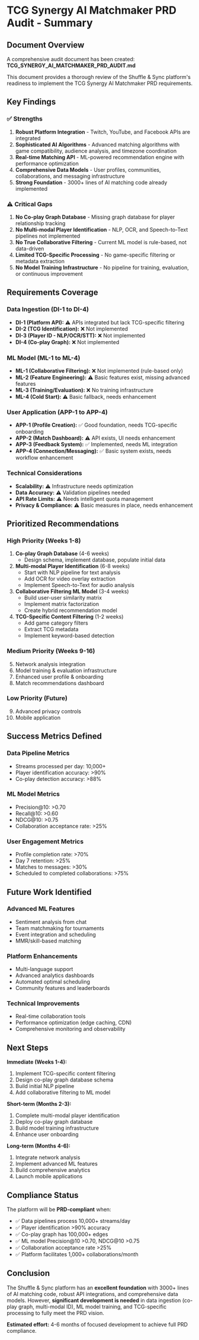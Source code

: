 # TCG Synergy AI Matchmaker PRD Audit - Summary

## Document Overview

A comprehensive audit document has been created: **TCG_SYNERGY_AI_MATCHMAKER_PRD_AUDIT.md**

This document provides a thorough review of the Shuffle & Sync platform's readiness to implement the TCG Synergy AI Matchmaker PRD requirements.

## Key Findings

### ✅ Strengths

1. **Robust Platform Integration** - Twitch, YouTube, and Facebook APIs are integrated
2. **Sophisticated AI Algorithms** - Advanced matching algorithms with game compatibility, audience analysis, and timezone coordination
3. **Real-time Matching API** - ML-powered recommendation engine with performance optimization
4. **Comprehensive Data Models** - User profiles, communities, collaborations, and messaging infrastructure
5. **Strong Foundation** - 3000+ lines of AI matching code already implemented

### ⚠️ Critical Gaps

1. **No Co-play Graph Database** - Missing graph database for player relationship tracking
2. **No Multi-modal Player Identification** - NLP, OCR, and Speech-to-Text pipelines not implemented
3. **No True Collaborative Filtering** - Current ML model is rule-based, not data-driven
4. **Limited TCG-Specific Processing** - No game-specific filtering or metadata extraction
5. **No Model Training Infrastructure** - No pipeline for training, evaluation, or continuous improvement

## Requirements Coverage

### Data Ingestion (DI-1 to DI-4)

- **DI-1 (Platform API):** ⚠️ APIs integrated but lack TCG-specific filtering
- **DI-2 (TCG Identification):** ❌ Not implemented
- **DI-3 (Player ID - NLP/OCR/STT):** ❌ Not implemented
- **DI-4 (Co-play Graph):** ❌ Not implemented

### ML Model (ML-1 to ML-4)

- **ML-1 (Collaborative Filtering):** ❌ Not implemented (rule-based only)
- **ML-2 (Feature Engineering):** ⚠️ Basic features exist, missing advanced features
- **ML-3 (Training/Evaluation):** ❌ No training infrastructure
- **ML-4 (Cold Start):** ⚠️ Basic fallback, needs enhancement

### User Application (APP-1 to APP-4)

- **APP-1 (Profile Creation):** ✅ Good foundation, needs TCG-specific onboarding
- **APP-2 (Match Dashboard):** ⚠️ API exists, UI needs enhancement
- **APP-3 (Feedback System):** ✅ Implemented, needs ML integration
- **APP-4 (Connection/Messaging):** ✅ Basic system exists, needs workflow enhancement

### Technical Considerations

- **Scalability:** ⚠️ Infrastructure needs optimization
- **Data Accuracy:** ⚠️ Validation pipelines needed
- **API Rate Limits:** ⚠️ Needs intelligent quota management
- **Privacy & Compliance:** ⚠️ Basic measures in place, needs enhancement

## Prioritized Recommendations

### High Priority (Weeks 1-8)

1. **Co-play Graph Database** (4-6 weeks)
   - Design schema, implement database, populate initial data
2. **Multi-modal Player Identification** (6-8 weeks)
   - Start with NLP pipeline for text analysis
   - Add OCR for video overlay extraction
   - Implement Speech-to-Text for audio analysis
3. **Collaborative Filtering ML Model** (3-4 weeks)
   - Build user-user similarity matrix
   - Implement matrix factorization
   - Create hybrid recommendation model
4. **TCG-Specific Content Filtering** (1-2 weeks)
   - Add game category filters
   - Extract TCG metadata
   - Implement keyword-based detection

### Medium Priority (Weeks 9-16)

5. Network analysis integration
6. Model training & evaluation infrastructure
7. Enhanced user profile & onboarding
8. Match recommendations dashboard

### Low Priority (Future)

9. Advanced privacy controls
10. Mobile application

## Success Metrics Defined

### Data Pipeline Metrics

- Streams processed per day: 10,000+
- Player identification accuracy: >90%
- Co-play detection accuracy: >88%

### ML Model Metrics

- Precision@10: >0.70
- Recall@10: >0.60
- NDCG@10: >0.75
- Collaboration acceptance rate: >25%

### User Engagement Metrics

- Profile completion rate: >70%
- Day 7 retention: >25%
- Matches to messages: >30%
- Scheduled to completed collaborations: >75%

## Future Work Identified

### Advanced ML Features

- Sentiment analysis from chat
- Team matchmaking for tournaments
- Event integration and scheduling
- MMR/skill-based matching

### Platform Enhancements

- Multi-language support
- Advanced analytics dashboards
- Automated optimal scheduling
- Community features and leaderboards

### Technical Improvements

- Real-time collaboration tools
- Performance optimization (edge caching, CDN)
- Comprehensive monitoring and observability

## Next Steps

**Immediate (Weeks 1-4):**

1. Implement TCG-specific content filtering
2. Design co-play graph database schema
3. Build initial NLP pipeline
4. Add collaborative filtering to ML model

**Short-term (Months 2-3):**

1. Complete multi-modal player identification
2. Deploy co-play graph database
3. Build model training infrastructure
4. Enhance user onboarding

**Long-term (Months 4-6):**

1. Integrate network analysis
2. Implement advanced ML features
3. Build comprehensive analytics
4. Launch mobile applications

## Compliance Status

The platform will be **PRD-compliant** when:

- ✅ Data pipelines process 10,000+ streams/day
- ✅ Player identification >90% accuracy
- ✅ Co-play graph has 100,000+ edges
- ✅ ML model Precision@10 >0.70, NDCG@10 >0.75
- ✅ Collaboration acceptance rate >25%
- ✅ Platform facilitates 1,000+ collaborations/month

## Conclusion

The Shuffle & Sync platform has an **excellent foundation** with 3000+ lines of AI matching code, robust API integrations, and comprehensive data models. However, **significant development is needed** in data ingestion (co-play graph, multi-modal ID), ML model training, and TCG-specific processing to fully meet the PRD vision.

**Estimated effort:** 4-6 months of focused development to achieve full PRD compliance.
